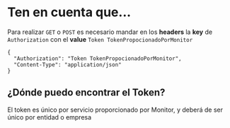 # Ten en cuenta que...

Para realizar  `GET` o `POST` es necesario mandar en los **headers** la **key** de `Authorization` con el **value** `Token TokenPropocionadoPorMonitor`

```
{
  "Authorization": "Token TokenPropocionadoPorMonitor",
  "Content-Type": "application/json"
}
```


## ¿Dónde puedo encontrar el Token?
El token es único por servicio proporcionado por Monitor, y deberá de ser único por entidad o empresa
<!--stackedit_data:
eyJoaXN0b3J5IjpbLTExMTI4OTgzNDddfQ==
-->